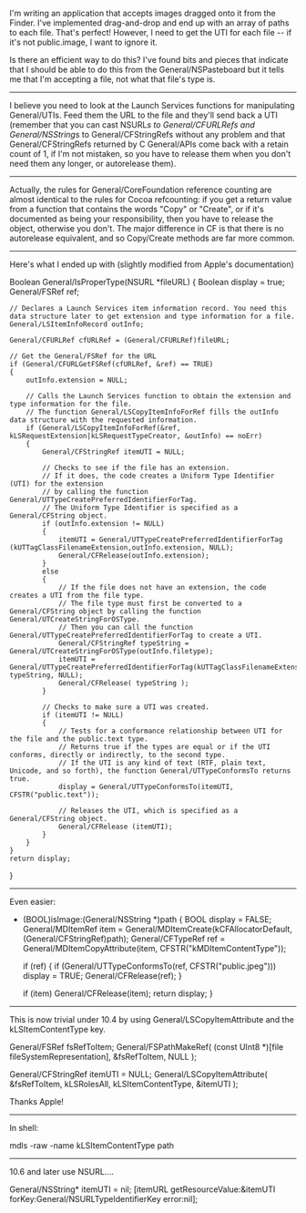 I'm writing an application that accepts images dragged onto it from the Finder.  I've implemented drag-and-drop and end up with an array of paths to each file.  That's perfect!  However, I need to get the UTI for each file -- if it's not     public.image, I want to ignore it.

Is there an efficient way to do this?  I've found bits and pieces that indicate that I should be able to do this from the General/NSPasteboard but it tells me that I'm accepting a file, not what that file's type is.

----

I believe you need to look at the Launch Services functions for manipulating General/UTIs. Feed them the URL to the file and they'll send back a UTI (remember that you can cast NSURL*s to General/CFURLRefs and General/NSString*s to General/CFStringRefs without any problem and that General/CFStringRefs returned by C General/APIs come back with a retain count of 1, if I'm not mistaken, so you have to release them when you don't need them any longer, or autorelease them).

----

Actually, the rules for General/CoreFoundation reference counting are almost identical to the rules for Cocoa refcounting: if you get a return value from a function that contains the words "Copy" or "Create", or if it's documented as being your responsibility, then you have to release the object, otherwise you don't. The major difference in CF is that there is no autorelease equivalent, and so Copy/Create methods are far more common.

----

Here's what I ended up with (slightly modified from Apple's documentation)

    
Boolean General/IsProperType(NSURL *fileURL)
{
    Boolean             display = true;
    General/FSRef               ref;
    
    // Declares a Launch Services item information record. You need this data structure later to get extension and type information for a file.
    General/LSItemInfoRecord outInfo;
    
    General/CFURLRef cfURLRef = (General/CFURLRef)fileURL;
    
    // Get the General/FSRef for the URL
    if (General/CFURLGetFSRef(cfURLRef, &ref) == TRUE)
    {
        outInfo.extension = NULL;
        
        // Calls the Launch Services function to obtain the extension and type information for the file.
        // The function General/LSCopyItemInfoForRef fills the outInfo data structure with the requested information.
        if (General/LSCopyItemInfoForRef(&ref, kLSRequestExtension|kLSRequestTypeCreator, &outInfo) == noErr)
        {
            General/CFStringRef itemUTI = NULL;
            
            // Checks to see if the file has an extension. 
            // If it does, the code creates a Uniform Type Identifier (UTI) for the extension
            // by calling the function General/UTTypeCreatePreferredIdentifierForTag.
            // The Uniform Type Identifier is specified as a General/CFString object. 
            if (outInfo.extension != NULL) 
            {
                itemUTI = General/UTTypeCreatePreferredIdentifierForTag (kUTTagClassFilenameExtension,outInfo.extension, NULL);
                General/CFRelease(outInfo.extension);
            }
            else  
            {
                // If the file does not have an extension, the code creates a UTI from the file type.
                // The file type must first be converted to a General/CFString object by calling the function General/UTCreateStringForOSType. 
                // Then you can call the function General/UTTypeCreatePreferredIdentifierForTag to create a UTI.
                General/CFStringRef typeString = General/UTCreateStringForOSType(outInfo.filetype);
                itemUTI = General/UTTypeCreatePreferredIdentifierForTag(kUTTagClassFilenameExtension, typeString, NULL);
                General/CFRelease( typeString );
            }
            
            // Checks to make sure a UTI was created.
            if (itemUTI != NULL) 
            {
                // Tests for a conformance relationship between UTI for the file and the public.text type. 
                // Returns true if the types are equal or if the UTI conforms, directly or indirectly, to the second type. 
                // If the UTI is any kind of text (RTF, plain text, Unicode, and so forth), the function General/UTTypeConformsTo returns true.
                display = General/UTTypeConformsTo(itemUTI, CFSTR("public.text"));
                
                // Releases the UTI, which is specified as a General/CFString object.
                General/CFRelease (itemUTI); 
            }
        }
    }
    return display;
}  

----

Even easier:
    
- (BOOL)isImage:(General/NSString *)path
{
    BOOL display = FALSE;
    General/MDItemRef item = General/MDItemCreate(kCFAllocatorDefault, (General/CFStringRef)path);
    General/CFTypeRef ref = General/MDItemCopyAttribute(item, CFSTR("kMDItemContentType"));
    
    if (ref) {
        if (General/UTTypeConformsTo(ref, CFSTR("public.jpeg"))) display = TRUE;
        General/CFRelease(ref);
    }

    if (item) General/CFRelease(item);
    return display;
}

----

This is now trivial under 10.4 by using General/LSCopyItemAttribute and the kLSItemContentType key.

    

General/FSRef		fsRefToItem;
General/FSPathMakeRef( (const UInt8 *)[file fileSystemRepresentation], &fsRefToItem, NULL );

General/CFStringRef itemUTI = NULL;
General/LSCopyItemAttribute( &fsRefToItem, kLSRolesAll, kLSItemContentType, &itemUTI );



Thanks Apple!

----
In shell:

    

mdls -raw -name kLSItemContentType path



----
10.6 and later use NSURL....

    

General/NSString*   itemUTI = nil;
[itemURL getResourceValue:&itemUTI forKey:General/NSURLTypeIdentifierKey error:nil];

